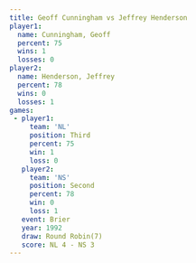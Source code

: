 ```yaml
---
title: Geoff Cunningham vs Jeffrey Henderson
player1:                  
  name: Cunningham, Geoff 
  percent: 75             
  wins: 1                 
  losses: 0               
player2:                  
  name: Henderson, Jeffrey
  percent: 78             
  wins: 0                 
  losses: 1               
games:
 - player1:         
     team: 'NL'     
     position: Third
     percent: 75    
     win: 1         
     loss: 0        
   player2:          
     team: 'NS'      
     position: Second
     percent: 78     
     win: 0          
     loss: 1         
   event: Brier        
   year: 1992          
   draw: Round Robin(7)
   score: NL 4 - NS 3  
---
```

